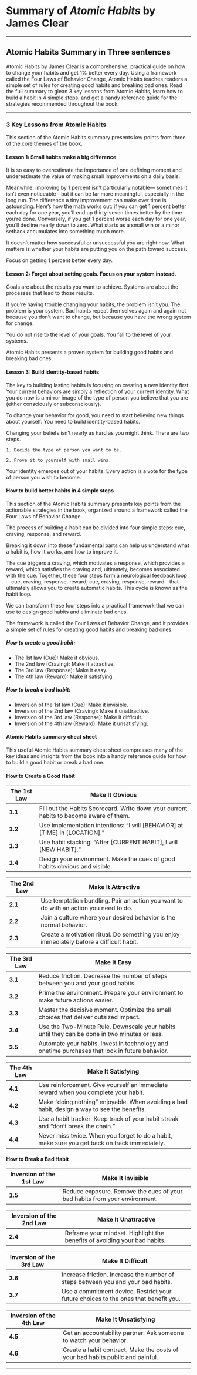 # Summary of *Atomic Habits* by James Clear

---

## Atomic Habits Summary in Three sentences

Atomic Habits by James Clear is a comprehensive, practical guide on how to change your habits and get 1% better every day. Using a framework called the Four Laws of 
Behavior Change, Atomic Habits teaches readers a simple set of rules for creating good habits and breaking bad ones. Read the full summary to glean 3 key lessons from 
Atomic Habits, learn how to build a habit in 4 simple steps, and get a handy reference guide for the strategies recommended throughout the book. 

---

### 3 Key Lessons from Atomic Habits

This section of the Atomic Habits summary presents key points from three of the core themes of the book. 

#### Lesson 1: Small habits make a big difference

It is so easy to overestimate the importance of one defining moment and underestimate the value of making small improvements on a daily basis. 

Meanwhile, improving by 1 percent isn’t particularly notable— sometimes it isn’t even noticeable—but it can be far more meaningful, especially in the long run. 
The difference a tiny improvement can make over time is astounding. Here’s  how  the math works out: if you can  get 1 percent better each day for one year, you’ll end 
up thirty-seven times better by the time you’re done. Conversely, if you get 1 percent worse each day for one year, you’ll decline nearly down to zero. What starts as a 
small win or a minor setback accumulates into something much more.

It doesn’t matter how successful or unsuccessful you are right now. What matters is whether your habits are putting you on the path toward success. 

Focus on getting 1 percent better every day. 

#### Lesson 2: Forget about setting goals. Focus on your system instead. 

Goals are about the results you want to achieve. Systems are about the processes that lead to those results.

If you’re having trouble changing your habits, the problem isn’t you. The problem is your system. Bad habits repeat themselves again and again not because you don’t 
want to change, but because you have the wrong system for change.

You do not rise to the level of your goals. You fall to the level of your systems.

Atomic Habits presents a proven system for building good habits and breaking bad ones.

#### Lesson 3: Build identity-based habits

The key to building lasting habits is focusing on creating a new identity first. Your current behaviors are simply a reflection of your current identity. What you do 
now is a mirror image of the type of person you believe that you are (either consciously or subconsciously).

To change your behavior for good, you need to start believing new things about yourself. You need to build identity-based habits.

Changing your beliefs isn’t nearly as hard as you might think. There are two steps.

    1. Decide the type of person you want to be.
    
    2. Prove it to yourself with small wins.

Your identity emerges out of your habits. Every action is a vote for the type of person you wish to become.

#### How to build better habits in 4 simple steps

This section of the Atomic Habits summary presents key points from the actionable strategies in the book, organized around a framework called the Four Laws of Behavior 
Change.   

The process of building a habit can be divided into four simple steps: cue, craving, response, and reward. 

Breaking it down into these fundamental parts can help us understand what a habit is, how it works, and how to improve it.

The cue triggers a craving, which motivates a response, which provides a reward, which satisfies the craving and, ultimately, becomes associated with the cue. Together, 
these four steps form a neurological feedback loop—cue, craving, response, reward; cue, craving, response, reward—that ultimately allows you to create automatic habits. 
This cycle is known as the habit loop.

We can transform these four steps into a practical framework that we can use to design good habits and eliminate bad ones.

The framework is called the Four Laws of Behavior Change, and it provides a simple set of rules for creating good habits and breaking bad ones.

##### How to create a good habit: 

- The 1st law (Cue): Make it obvious. 
- The 2nd law (Craving): Make it attractive. 
- The 3rd law (Response): Make it easy. 
- The 4th law (Reward): Make it satisfying.

##### How to break a bad habit:

- Inversion of the 1st law (Cue): Make it invisible. 
- Inversion of the 2nd law (Craving): Make it unattractive. 
- Inversion of the 3rd law (Response): Make it difficult. 
- Inversion of the 4th law (Reward): Make it unsatisfying.

#### Atomic Habits summary cheat sheet

This useful Atomic Habits summary cheat sheet compresses many of the key ideas and insights from the book into a handy reference guide for how to build a good habit or 
break a bad one.

#### How to Create a Good Habit

| The 1st Law               | Make It Obvious                                                       |
|---------------------------|-----------------------------------------------------------------------|
| **1.1**                   | Fill out the Habits Scorecard. Write down your current habits to become aware of them. |
| **1.2**                   | Use implementation intentions: “I will [BEHAVIOR] at [TIME] in [LOCATION].” |
| **1.3**                   | Use habit stacking: “After [CURRENT HABIT], I will [NEW HABIT].”      |
| **1.4**                   | Design your environment. Make the cues of good habits obvious and visible. |

| The 2nd Law               | Make It Attractive                                                    |
|---------------------------|-----------------------------------------------------------------------|
| **2.1**                   | Use temptation bundling. Pair an action you want to do with an action you need to do. |
| **2.2**                   | Join a culture where your desired behavior is the normal behavior.    |
| **2.3**                   | Create a motivation ritual. Do something you enjoy immediately before a difficult habit. |

| The 3rd Law               | Make It Easy                                                          |
|---------------------------|-----------------------------------------------------------------------|
| **3.1**                   | Reduce friction. Decrease the number of steps between you and your good habits. |
| **3.2**                   | Prime the environment. Prepare your environment to make future actions easier. |
| **3.3**                   | Master the decisive moment. Optimize the small choices that deliver outsized impact. |
| **3.4**                   | Use the Two-Minute Rule. Downscale your habits until they can be done in two minutes or less. |
| **3.5**                   | Automate your habits. Invest in technology and onetime purchases that lock in future behavior. |

| The 4th Law               | Make It Satisfying                                                   |
|---------------------------|-----------------------------------------------------------------------|
| **4.1**                   | Use reinforcement. Give yourself an immediate reward when you complete your habit. |
| **4.2**                   | Make “doing nothing” enjoyable. When avoiding a bad habit, design a way to see the benefits. |
| **4.3**                   | Use a habit tracker. Keep track of your habit streak and “don’t break the chain.” |
| **4.4**                   | Never miss twice. When you forget to do a habit, make sure you get back on track immediately. |


#### How to Break a Bad Habit

| Inversion of the 1st Law       | Make It Invisible                                                |
|--------------------------------|------------------------------------------------------------------|
| **1.5**                        | Reduce exposure. Remove the cues of your bad habits from your environment. |

| Inversion of the 2nd Law       | Make It Unattractive                                             |
|--------------------------------|------------------------------------------------------------------|
| **2.4**                        | Reframe your mindset. Highlight the benefits of avoiding your bad habits. |

| Inversion of the 3rd Law       | Make It Difficult                                                |
|--------------------------------|------------------------------------------------------------------|
| **3.6**                        | Increase friction. Increase the number of steps between you and your bad habits. |
| **3.7**                        | Use a commitment device. Restrict your future choices to the ones that benefit you. |

| Inversion of the 4th Law       | Make It Unsatisfying                                             |
|--------------------------------|------------------------------------------------------------------|
| **4.5**                        | Get an accountability partner. Ask someone to watch your behavior. |
| **4.6**                        | Create a habit contract. Make the costs of your bad habits public and painful. |

---

